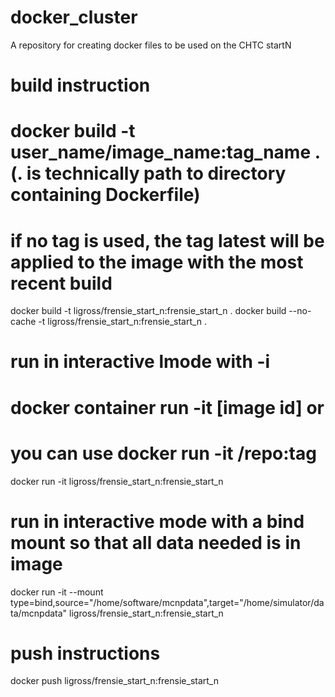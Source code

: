 # docker_cluster
A repository for creating docker files to be used on the CHTC startN

# build instruction
# docker build -t user_name/image_name:tag_name . (. is technically path to directory containing Dockerfile)
# if no tag is used, the tag latest will be applied to the image with the most recent build
docker build -t ligross/frensie_start_n:frensie_start_n .
docker build --no-cache -t ligross/frensie_start_n:frensie_start_n .

# run in interactive lmode with -i 
# docker container run -it [image id] or 
# you can use docker run -it <user>/repo:tag
docker run -it ligross/frensie_start_n:frensie_start_n

# run in interactive mode with a bind mount so that all data needed is in image
docker run -it --mount type=bind,source="/home/software/mcnpdata",target="/home/simulator/data/mcnpdata" ligross/frensie_start_n:frensie_start_n

# push instructions
docker push ligross/frensie_start_n:frensie_start_n